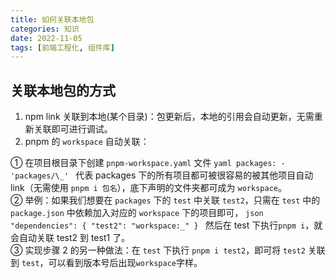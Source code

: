 ```yaml
---
title: 如何关联本地包
categories: 知识
date: 2022-11-05
tags: [前端工程化, 组件库]
---
```


## 关联本地包的方式

1. npm link 关联到本地(某个目录)：包更新后，本地的引用会自动更新，无需重新关联即可进行调试。
2. pnpm 的 `workspace` 自动关联：

① 在项目根目录下创建 `pnpm-workspace.yaml` 文件 `yaml packages: - 'packages/\_' ` 代表 packages 下的所有项目都可被很容易的被其他项目自动 link（无需使用 `pnpm i 包名`），底下声明的文件夹都可成为 `workspace`。  
② 举例：如果我们想要在 `packages` 下的 `test` 中关联 `test2`，只需在 `test` 中的 `package.json` 中依赖加入对应的 `workspace` 下的项目即可， `json "dependencies": { "test2": "workspace:_" } ` 然后在 test 下执行`pnpm i`，就会自动关联 test2 到 test1 了。  
③ 实现步骤 2 的另一种做法：在 `test` 下执行 `pnpm i test2`，即可将 `test2` 关联到 `test`，可以看到版本号后出现`workspace`字样。

